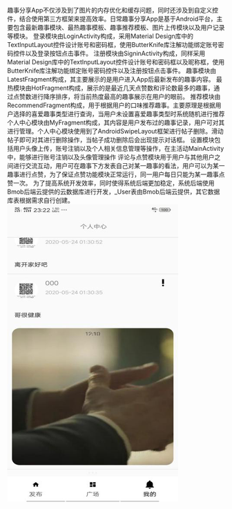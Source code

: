 趣事分享App不仅涉及到了图片的内存优化和缓存问题，同时还涉及到自定义控件，结合使用第三方框架来提高效率。日常趣事分享App是基于Android平台，主要包含最新趣事模块、最热趣事模板、趣事推荐模板、图片上传模块以及用户记录等模块。
登录模块由LoginActivity构成，采用Material Design库中的TextInputLayout控件设计账号和密码框，使用ButterKnife库注解功能绑定账号密码控件以及登录按钮点击事件。
注册模块由SigninActivity构成，同样采用Material Design库中的TextInputLayout控件设计账号和密码框以及昵称框，使用ButterKnife库注解功能绑定账号密码控件以及注册按钮点击事件。
趣事模块由LatestFragment构成，其主要展示的是用户进入App后最新发布的趣事内容。
最热模块由HotFragment构成，展示的是最近几天点赞数和评论数最多的趣事，通过点赞数进行降序排序，将当前热度最高的趣事展示在用户的眼前。
推荐模块由RecommendFragment构成，用于根据用户的口味推荐趣事。主要原理是根据用户选择的喜爱趣事类型进行查询，当用户未设置喜爱趣事类型时系统随机进行推荐
个人中心模块由MyFragment构成，其内容是用户发布过的趣事记录，用户可对其进行管理。个人中心模块使用到了AndroidSwipeLayout框架进行帖子删除。滑动帖子即可对其进行删除操作，当帖子成功删除后会出现提示对话框。
设置模块包括用户头像上传，账号注销以及个人相关信息管理等操作，在主活动MainActivity中，能够进行账号注销以及头像管理操作
评论与点赞模块用于用户与其他用户之间进行交流互动，用户可在趣事下方发表自己对某一趣事的看法，用户可以为某一趣事进行点赞，为了保证点赞功能模块正常运行，同一用户每日只能为某一趣事点赞一次。
为了提高系统开发效率，同时使得系统后端更加稳定，系统后端使用Bmob后端云提供的云数据库进行开发，_User表由Bmob后端云提供，其它数据库表根据需求自行创建。
![image](https://github.com/Yinta/QuXiang/blob/master/screenshot/%E4%B8%AA%E4%BA%BA%E4%B8%AD%E5%BF%83%E6%A8%A1%E5%9D%97.png)
